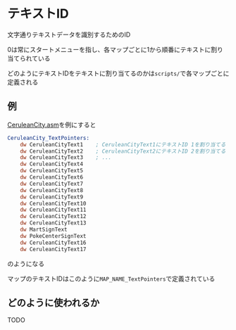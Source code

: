 # テキストID

文字通りテキストデータを識別するためのID

0は常にスタートメニューを指し、各マップごとに1から順番にテキストに割り当てられている

どのようにテキストIDをテキストに割り当てるのかは`scripts/`で各マップごとに定義される

## 例

[CeruleanCity.asm](../scripts/CeruleanCity.asm)を例にすると

```asm
CeruleanCity_TextPointers:
	dw CeruleanCityText1    ; CeruleanCityText1にテキストID 1を割り当てる
	dw CeruleanCityText2    ; CeruleanCityText2にテキストID 2を割り当てる
	dw CeruleanCityText3    ; ...
	dw CeruleanCityText4
	dw CeruleanCityText5
	dw CeruleanCityText6
	dw CeruleanCityText7
	dw CeruleanCityText8
	dw CeruleanCityText9
	dw CeruleanCityText10
	dw CeruleanCityText11
	dw CeruleanCityText12
	dw CeruleanCityText13
	dw MartSignText
	dw PokeCenterSignText
	dw CeruleanCityText16
	dw CeruleanCityText17
```

のようになる

マップのテキストIDはこのように`MAP_NAME_TextPointers`で定義されている

## どのように使われるか

TODO
